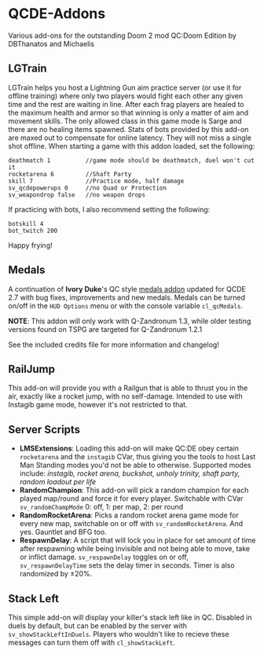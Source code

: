# QCDE-Addons

Various add-ons for the outstanding Doom 2 mod QC:Doom Edition by DBThanatos and Michaelis

## LGTrain
LGTrain helps you host a Lightning Gun aim practice server (or use it for offline training) where only two players would fight each other any given time and the rest are waiting in line.
After each frag players are healed to the maximum health and armor so that winning is only a matter of aim and movement skills. The only allowed class in this game mode is Sarge and there are no healing items spawned.
Stats of bots provided by this add-on are maxed out to compensate for online latency. They will not miss a single shot offline.
When starting a game with this addon loaded, set the following:
```
deathmatch 1          //game mode should be deathmatch, duel won't cut it
rocketarena 6         //Shaft Party
skill 7               //Practice mode, half damage
sv_qcdepowerups 0     //no Quad or Protection
sv_weapondrop false   //no weapon drops
```
If practicing with bots, I also recommend setting the following:
```
botskill 4
bot_twitch 200
```

Happy frying!

## Medals

A continuation of **Ivory Duke**'s QC style [medals addon](https://www.moddb.com/mods/quake-champions-doom-edition/addons/qcde-medals) updated for QCDE 2.7 with bug fixes, improvements and new medals.
Medals can be turned on/off in the `HUD Options` menu or with the console variable `cl_qcMedals`.

**NOTE**: This addon will only work with Q-Zandronum 1.3, while older testing versions found on TSPG are targeted for Q-Zandronum 1.2.1

See the included credits file for more information and changelog!

## RailJump

This add-on will provide you with a Railgun that is able to thrust you in the air, exactly like a rocket jump, with no self-damage. Intended to use with Instagib game mode, however it's not restricted to that.

## Server Scripts

- **LMSExtensions**: Loading this add-on will make QC:DE obey certain `rocketarena` and the `instagib` CVar, thus giving you the tools to host Last Man Standing modes you'd not be able to otherwise. Supported modes include: _instagib, rocket arena, buckshot, unholy trinity, shaft party, random loadout per life_
- **RandomChampion**: This add-on will pick a random champion for each played map/round and force it for every player. Switchable with CVar `sv_randomChampMode` 0: off, 1: per map, 2: per round
- **RandomRocketArena**: Picks a random rocket arena game mode for every new map, switchable on or off with `sv_randomRocketArena`. And yes. Gauntlet and BFG too.
- **RespawnDelay**: A script that will lock you in place for set amount of time after respawning while being invisible and not being able to move, take or inflict damage. `sv_respawnDelay` toggles on or off, `sv_respawnDelayTime` sets the delay timer in seconds. Timer is also randomized by ±20%.

## Stack Left

This simple add-on will display your killer's stack left like in QC. Disabled in duels by default, but can be enabled by the server with `sv_showStackLeftInDuels`. Players who wouldn't like to recieve these messages can turn them off with `cl_showStackLeft`.
